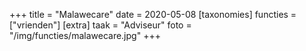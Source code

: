 +++
title = "Malawecare"
date = 2020-05-08
[taxonomies]
functies = ["vrienden"]
[extra]
taak = "Adviseur"
foto = "/img/functies/malawecare.jpg"
+++